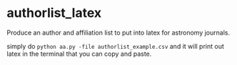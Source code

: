 # authorlist_latex
Produce an author and affiliation list to put into latex for astronomy journals.

simply do `python aa.py -file authorlist_example.csv` and it will print out latex in the terminal that you can copy and paste. 
